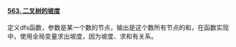 #### [563. 二叉树的坡度](https://leetcode.cn/problems/binary-tree-tilt/)

定义dfs函数，参数是某一个数的节点，输出是这个数所有节点的和，在函数实现中，使用全局变量求出坡度，因为坡度、求和有关系。